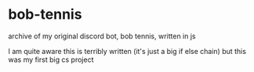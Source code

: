 # bob-tennis
archive of my original discord bot, bob tennis, written in js

I am quite aware this is terribly written (it's just a big if else chain) but this was my first big cs project

